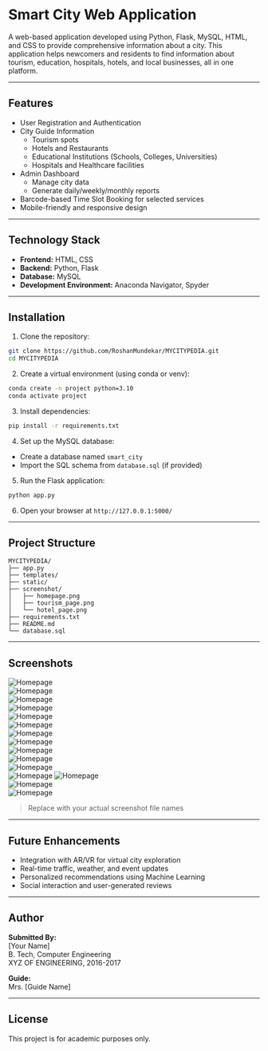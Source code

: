 
# Smart City Web Application

A web-based application developed using Python, Flask, MySQL, HTML, and CSS to provide comprehensive information about a city. This application helps newcomers and residents to find information about tourism, education, hospitals, hotels, and local businesses, all in one platform.

---

## Features

- User Registration and Authentication
- City Guide Information
  - Tourism spots
  - Hotels and Restaurants
  - Educational Institutions (Schools, Colleges, Universities)
  - Hospitals and Healthcare facilities
- Admin Dashboard
  - Manage city data
  - Generate daily/weekly/monthly reports
- Barcode-based Time Slot Booking for selected services
- Mobile-friendly and responsive design

---

## Technology Stack

- **Frontend:** HTML, CSS
- **Backend:** Python, Flask
- **Database:** MySQL
- **Development Environment:** Anaconda Navigator, Spyder

---

## Installation

1. Clone the repository:

```bash
git clone https://github.com/RoshanMundekar/MYCITYPEDIA.git
cd MYCITYPEDIA
```

2. Create a virtual environment (using conda or venv):

```bash
conda create -n project python=3.10
conda activate project
```

3. Install dependencies:

```bash
pip install -r requirements.txt
```

4. Set up the MySQL database:

- Create a database named `smart_city`
- Import the SQL schema from `database.sql` (if provided)

5. Run the Flask application:

```bash
python app.py
```

6. Open your browser at `http://127.0.0.1:5000/`

---

## Project Structure

```
MYCITYPEDIA/
├── app.py
├── templates/
├── static/
├── screenshot/
│   ├── homepage.png
│   ├── tourism_page.png
│   └── hotel_page.png
├── requirements.txt
├── README.md
└── database.sql
```

---

## Screenshots

![Homepage](screenshot/1.JPG)  
![Homepage](screenshot/2.JPG)  
![Homepage](screenshot/3.JPG)  
![Homepage](screenshot/4.JPG)  
![Homepage](screenshot/5.JPG)  
![Homepage](screenshot/6.JPG)  
![Homepage](screenshot/7.JPG)  
![Homepage](screenshot/8.JPG)  
![Homepage](screenshot/9.JPG)  
![Homepage](screenshot/10.JPG)  
![Homepage](screenshot/11.JPG)  
![Homepage](screenshot/12.JPG) 
![Homepage](screenshot/13.JPG)  
![Homepage](screenshot/14.JPG)  
![Homepage](screenshot/15.JPG) 
> Replace with your actual screenshot file names

---

## Future Enhancements

- Integration with AR/VR for virtual city exploration
- Real-time traffic, weather, and event updates
- Personalized recommendations using Machine Learning
- Social interaction and user-generated reviews

---

## Author

**Submitted By:**  
[Your Name]  
B. Tech, Computer Engineering  
XYZ OF ENGINEERING, 2016-2017  

**Guide:**  
Mrs. [Guide Name]

---

## License

This project is for academic purposes only.
